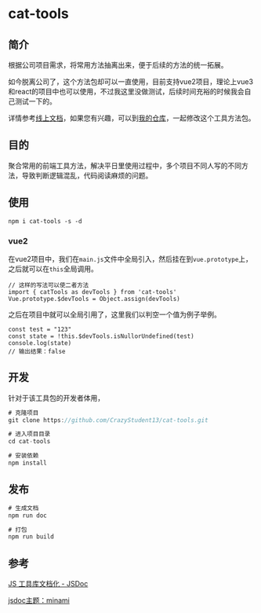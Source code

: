 # cat-tools

## 简介

根据公司项目需求，将常用方法抽离出来，便于后续的方法的统一拓展。

如今脱离公司了，这个方法包却可以一直使用，目前支持vue2项目，理论上vue3和react的项目中也可以使用，不过我这里没做测试，后续时间充裕的时候我会自己测试一下的。

详情参考[线上文档](http://cattools.crazystudent13.cn)，如果您有兴趣，可以到[我的仓库](https://github.com/CrazyStudent13/cat-tools)，一起修改这个工具方法包。

## 目的

聚合常用的前端工具方法，解决平日里使用过程中，多个项目不同人写的不同方法，导致判断逻辑混乱，代码阅读麻烦的问题。

## 使用

```
npm i cat-tools -s -d
```

### vue2

在vue2项目中，我们在`main.js`文件中全局引入，然后挂在到`vue.prototype`上，之后就可以在`this`全局调用。

```
// 这样的写法可以使二者方法
import { catTools as devTools } from 'cat-tools' 
Vue.prototype.$devTools = Object.assign(devTools)
```

之后在项目中就可以全局引用了，这里我们以判空一个值为例子举例。

```
const test = "123"
const state = !this.$devTools.isNullorUndefined(test)
console.log(state) 
// 输出结果：false
```



## 开发

针对于该工具包的开发者体用，

```javascript
# 克隆项目
git clone https://github.com/CrazyStudent13/cat-tools.git

# 进入项目目录
cd cat-tools

# 安装依赖
npm install
```

## 发布

```javascript
# 生成文档
npm run doc

# 打包
npm run build
```



## 参考

[JS 工具库文档化 - JSDoc](https://juejin.cn/post/6844904160274415623#heading-5)

[jsdoc主题：minami](https://github.com/nijikokun/minami)

